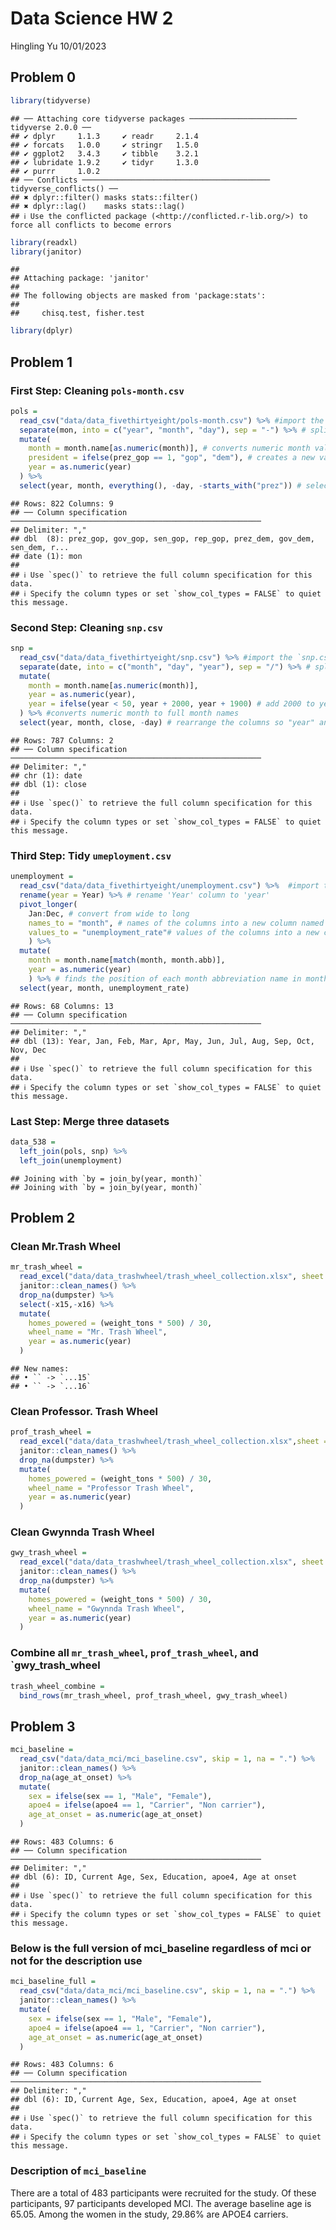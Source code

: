 Data Science HW 2
================
Hingling Yu
10/01/2023

## Problem 0

``` r
library(tidyverse)
```

    ## ── Attaching core tidyverse packages ──────────────────────── tidyverse 2.0.0 ──
    ## ✔ dplyr     1.1.3     ✔ readr     2.1.4
    ## ✔ forcats   1.0.0     ✔ stringr   1.5.0
    ## ✔ ggplot2   3.4.3     ✔ tibble    3.2.1
    ## ✔ lubridate 1.9.2     ✔ tidyr     1.3.0
    ## ✔ purrr     1.0.2     
    ## ── Conflicts ────────────────────────────────────────── tidyverse_conflicts() ──
    ## ✖ dplyr::filter() masks stats::filter()
    ## ✖ dplyr::lag()    masks stats::lag()
    ## ℹ Use the conflicted package (<http://conflicted.r-lib.org/>) to force all conflicts to become errors

``` r
library(readxl)
library(janitor)
```

    ## 
    ## Attaching package: 'janitor'
    ## 
    ## The following objects are masked from 'package:stats':
    ## 
    ##     chisq.test, fisher.test

``` r
library(dplyr)
```

## Problem 1

### First Step: Cleaning `pols-month.csv`

``` r
pols = 
  read_csv("data/data_fivethirtyeight/pols-month.csv") %>% #import the `pols-month.csv` file
  separate(mon, into = c("year", "month", "day"), sep = "-") %>% # split the mon column into three columns: year, month, day using "="
  mutate(
    month = month.name[as.numeric(month)], # converts numeric month values to full month names
    president = ifelse(prez_gop == 1, "gop", "dem"), # creates a new variable president, assign 'gop' if prez_gop = 1, otherwise assign 'dem'
    year = as.numeric(year)
  ) %>% 
  select(year, month, everything(), -day, -starts_with("prez")) # select all variables except 'day' and everything starts with 'prez'
```

    ## Rows: 822 Columns: 9
    ## ── Column specification ────────────────────────────────────────────────────────
    ## Delimiter: ","
    ## dbl  (8): prez_gop, gov_gop, sen_gop, rep_gop, prez_dem, gov_dem, sen_dem, r...
    ## date (1): mon
    ## 
    ## ℹ Use `spec()` to retrieve the full column specification for this data.
    ## ℹ Specify the column types or set `show_col_types = FALSE` to quiet this message.

### Second Step: Cleaning `snp.csv`

``` r
snp = 
  read_csv("data/data_fivethirtyeight/snp.csv") %>% #import the `snp.csv` file
  separate(date, into = c("month", "day", "year"), sep = "/") %>% # split the data column into three columns: month, day, year using "/"
  mutate(
    month = month.name[as.numeric(month)], 
    year = as.numeric(year),
    year = ifelse(year < 50, year + 2000, year + 1900) # add 2000 to years value less than 50, 1900 to years value greater or equal to 50
  ) %>% #converts numeric month to full month names
  select(year, month, close, -day) # rearrange the columns so "year" and "month" at first, then "close". Remove "day"
```

    ## Rows: 787 Columns: 2
    ## ── Column specification ────────────────────────────────────────────────────────
    ## Delimiter: ","
    ## chr (1): date
    ## dbl (1): close
    ## 
    ## ℹ Use `spec()` to retrieve the full column specification for this data.
    ## ℹ Specify the column types or set `show_col_types = FALSE` to quiet this message.

### Third Step: Tidy `umeployment.csv`

``` r
unemployment = 
  read_csv("data/data_fivethirtyeight/unemployment.csv") %>%  #import the `unemployment.csv`
  rename(year = Year) %>% # rename 'Year' column to 'year'
  pivot_longer(
    Jan:Dec, # convert from wide to long
    names_to = "month", # names of the columns into a new column named 'month'
    values_to = "unemployment_rate"# values of the columns into a new column named 'unemployment_rate'
    ) %>% 
  mutate(
    month = month.name[match(month, month.abb)],
    year = as.numeric(year)
    ) %>% # finds the position of each month abbreviation name in month.abb vector then concert these month abbreviation names to full month names
  select(year, month, unemployment_rate) 
```

    ## Rows: 68 Columns: 13
    ## ── Column specification ────────────────────────────────────────────────────────
    ## Delimiter: ","
    ## dbl (13): Year, Jan, Feb, Mar, Apr, May, Jun, Jul, Aug, Sep, Oct, Nov, Dec
    ## 
    ## ℹ Use `spec()` to retrieve the full column specification for this data.
    ## ℹ Specify the column types or set `show_col_types = FALSE` to quiet this message.

### Last Step: Merge three datasets

``` r
data_538 =
  left_join(pols, snp) %>% 
  left_join(unemployment)
```

    ## Joining with `by = join_by(year, month)`
    ## Joining with `by = join_by(year, month)`

## Problem 2

### Clean Mr.Trash Wheel

``` r
mr_trash_wheel =
  read_excel("data/data_trashwheel/trash_wheel_collection.xlsx", sheet = 1) %>% 
  janitor::clean_names() %>% 
  drop_na(dumpster) %>% 
  select(-x15,-x16) %>% 
  mutate(
    homes_powered = (weight_tons * 500) / 30,
    wheel_name = "Mr. Trash Wheel",
    year = as.numeric(year)
  )
```

    ## New names:
    ## • `` -> `...15`
    ## • `` -> `...16`

### Clean Professor. Trash Wheel

``` r
prof_trash_wheel =
  read_excel("data/data_trashwheel/trash_wheel_collection.xlsx",sheet = 2) %>% 
  janitor::clean_names() %>% 
  drop_na(dumpster) %>% 
  mutate(
    homes_powered = (weight_tons * 500) / 30,
    wheel_name = "Professor Trash Wheel",
    year = as.numeric(year)
  )
```

### Clean Gwynnda Trash Wheel

``` r
gwy_trash_wheel = 
  read_excel("data/data_trashwheel/trash_wheel_collection.xlsx", sheet = 4) %>% 
  janitor::clean_names() %>% 
  drop_na(dumpster) %>% 
  mutate(
    homes_powered = (weight_tons * 500) / 30,
    wheel_name = "Gwynnda Trash Wheel",
    year = as.numeric(year)
  )
```

### Combine all `mr_trash_wheel`, `prof_trash_wheel`, and \`gwy_trash_wheel

``` r
trash_wheel_combine = 
  bind_rows(mr_trash_wheel, prof_trash_wheel, gwy_trash_wheel)
```

## Problem 3

``` r
mci_baseline = 
  read_csv("data/data_mci/mci_baseline.csv", skip = 1, na = ".") %>% 
  janitor::clean_names() %>%
  drop_na(age_at_onset) %>% 
  mutate(
    sex = ifelse(sex == 1, "Male", "Female"),
    apoe4 = ifelse(apoe4 == 1, "Carrier", "Non carrier"),
    age_at_onset = as.numeric(age_at_onset)
  )
```

    ## Rows: 483 Columns: 6
    ## ── Column specification ────────────────────────────────────────────────────────
    ## Delimiter: ","
    ## dbl (6): ID, Current Age, Sex, Education, apoe4, Age at onset
    ## 
    ## ℹ Use `spec()` to retrieve the full column specification for this data.
    ## ℹ Specify the column types or set `show_col_types = FALSE` to quiet this message.

### Below is the full version of mci_baseline regardless of mci or not for the description use

``` r
mci_baseline_full = 
  read_csv("data/data_mci/mci_baseline.csv", skip = 1, na = ".") %>% 
  janitor::clean_names() %>%
  mutate(
    sex = ifelse(sex == 1, "Male", "Female"),
    apoe4 = ifelse(apoe4 == 1, "Carrier", "Non carrier"),
    age_at_onset = as.numeric(age_at_onset)
  )
```

    ## Rows: 483 Columns: 6
    ## ── Column specification ────────────────────────────────────────────────────────
    ## Delimiter: ","
    ## dbl (6): ID, Current Age, Sex, Education, apoe4, Age at onset
    ## 
    ## ℹ Use `spec()` to retrieve the full column specification for this data.
    ## ℹ Specify the column types or set `show_col_types = FALSE` to quiet this message.

### Description of `mci_baseline`

There are a total of 483 participants were recruited for the study. Of
these participants, 97 participants developed MCI. The average baseline
age is 65.05. Among the women in the study, 29.86% are APOE4 carriers.
